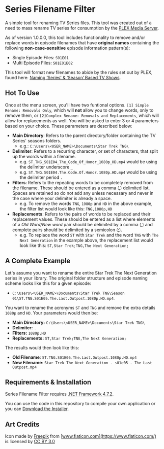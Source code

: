 # Series Filename Filter

A simple tool for renaming TV Series files. This tool was created out of a need to mass rename TV series for consumption by the [PLEX Media Server](https://www.plex.tv/).

As of version 1.0.0.0, this tool includes functionality to remove and/or replace words in episode filenames that have **original names** containing the following **non-case-sensitive** episode information pattern(s):
- Single Episode Files: `S01E01`
- Multi Episode Files: `S01E01E02`

This tool will format new filenames to abide by the rules set out by PLEX, found here: [Naming ‘Series’ & ‘Season’ Based TV Shows](https://support.plex.tv/articles/200220687-naming-series-season-based-tv-shows/).

## Hot To Use
Once at the menu screen, you'll have two funtional options. `[1] Simple Rename: Removals Only`, which will **not** allow you to change words, only to remove them, or `[2]Complex Rename: Removals and Replacements`, which will allow for replacements as well. You will be asked to enter 3 or 4 parameters based on your choice. These parameters are described below:
- **Main Directory**: Refers to the parent directory/folder containing the TV Series' seasons folders.
  - e.g.: `C:\Users\<USER_NAME>\Documents\Star Trek TNG\`
- **Delimiter**: Refers to a recurring character, or set of characters, that split up the words within a filename.
  - e.g. `ST_TNG_S01E04_The_Code_Of_Honor_1080p_HD.mp4` would be using the delimiter underscore `_`
  - e.g. `ST.TNG.S01E04.The.Code.Of.Honor.1080p.HD.mp4` would be using the delimiter period `.`
- **Filters**: Refers to the repeating words to be completely removed from the filename. These should be entered as a comma (,) delimited list. Spaces are retained so do not add any unless necessary and never in the case where your delimiter is already a space.
  - e.g. To remove the words `TNG`, `1080p` and `HD` in the above example, the filter list would look like this: `TNG,1080p,HD`
- **Replacements**: Refers to the pairs of words to be replaced and their replacement values. These should be entered as a list where elements of a *Old Word/New word* pair should be delimited by a comma (,) and complete pairs should be delimited by a semicolon (;).
  - e.g. To replace the word `ST` with `Star Trek` and the word `TNG` with `The Next Generation` in the example above, the replacement list would look like this: `ST,Star Trek;TNG,The Next Generation;`

## A Complete Example
Let's assume you want to rename the entire Star Trek The Next Generation series in your library. The original folder structure and episode naming scheme looks like this for a given episode:
- `C:\Users\<USER_NAME>\Documents\Star Trek TNG\Season 01\ST.TNG.S01E05.The.Last.Outpost.1080p.HD.mp4`.

You want to rename the acronyms `ST` and `TNG` and remove the extra details `1080p` and `HD`. Your parameters would then be:
- **Main Directory:** `C:\Users\<USER_NAME>\Documents\Star Trek TNG\`
- **Delimiter:** `.`
- **Filters:** `1080p,HD`
- **Replacements:** `ST,Star Trek;TNG,The Next Generation;`

The results would then look like this:
- **Old Filename**: `ST.TNG.S01E05.The.Last.Outpost.1080p.HD.mp4`
- **New Filename**: `Star Trek The Next Generation - s01e05 - The Last Outpost.mp4`

## Requirements & Installation
Series Filename Filter requires [.NET Framework 4.7.2](https://dotnet.microsoft.com/download/dotnet-framework-runtime). 

You can use the code in this repository to compile your own application or you can [Download the Installer](https://vault.alexvasile.com/series-filename-filter/Series%20Filename%20Filter.zip).

## Art Credits
Icon made by [Freepik](https://www.freepik.com/) from [www.flaticon.com](https://www.flaticon.com/) is licensed by [CC BY 3.0](http://creativecommons.org/licenses/by/3.0/)
